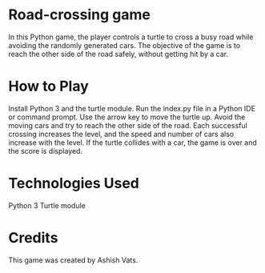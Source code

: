 # Road-crossing game
In this Python game, the player controls a turtle to cross a busy road while avoiding the randomly generated cars. The objective of the game is to reach the other side of the road safely, without getting hit by a car.

# How to Play
Install Python 3 and the turtle module.
Run the index.py file in a Python IDE or command prompt.
Use the arrow key to move the turtle up.
Avoid the moving cars and try to reach the other side of the road.
Each successful crossing increases the level, and the speed and number of cars also increase with the level.
If the turtle collides with a car, the game is over and the score is displayed.

# Technologies Used
Python 3
Turtle module

# Credits
This game was created by Ashish Vats.
